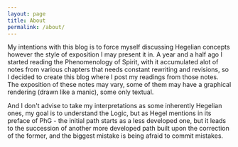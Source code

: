 ```yaml
---
layout: page
title: About
permalink: /about/
---
```

My intentions with this blog is to force myself discussing Hegelian concepts however the style of exposition I may present it in.
A year and a half ago I started reading the Phenomenology of Spirit, with it accumulated alot of notes from various chapters 
that needs constant rewriting and revisions, so I decided to create this blog where I post my readings from those notes.
The exposition of these notes may vary, some of them may have a graphical rendering (drawn like a manic), some only textual.

And I don't advise to take my interpretations as some inherently Hegelian ones, my goal is to understand the Logic, but as 
Hegel mentions in its preface of PhG - the initial path starts as a less developed one, but it leads to the succession of another more 
developed path built upon the correction of the former, and the biggest mistake is being afraid to commit mistakes.

